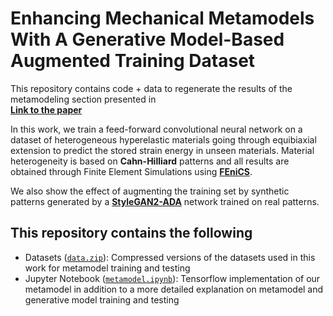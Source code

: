 # Enhancing Mechanical Metamodels With A Generative Model-Based Augmented Training Dataset
This repository contains code + data to regenerate the results of the metamodeling section presented in  
[**Link to the paper**]()  

In this work, we train a feed-forward convolutional neural network on a dataset of heterogeneous hyperelastic materials going through equibiaxial extension to predict the stored strain energy in unseen materials. Material heterogeneity is based on **Cahn-Hilliard** patterns and all results are obtained through Finite Element Simulations using [**FEniCS**](https://fenicsproject.org/).

We also show the effect of augmenting the training set by synthetic patterns generated by a [**StyleGAN2-ADA**](https://github.com/NVlabs/stylegan2-ada) network trained on real patterns.

## This repository contains the following
* Datasets ([`data.zip`](data.zip)): Compressed versions of the datasets used in this work for metamodel training and testing
* Jupyter Notebook ([`metamodel.ipynb`](metamodel.ipynb)): Tensorflow implementation of our metamodel in addition to a more detailed explanation on metamodel and generative model training and testing

